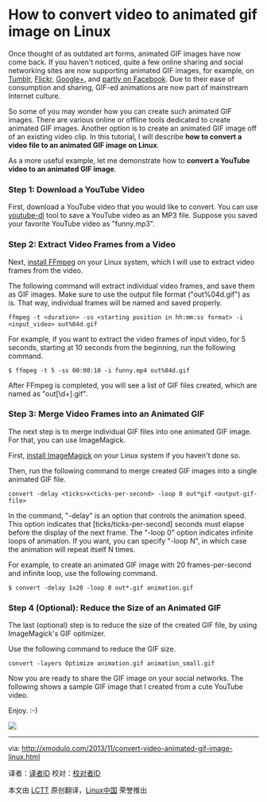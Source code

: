 How to convert video to animated gif image on Linux
================================================================================
Once thought of as outdated art forms, animated GIF images have now come back. If you haven't noticed, quite a few online sharing and social networking sites are now supporting animated GIF images, for example, on [Tumblr][1], [Flickr][2], [Google+][3], and [partly on Facebook][4]. Due to their ease of consumption and sharing, GIF-ed animations are now part of mainstream Internet culture.

So some of you may wonder how you can create such animated GIF images. There are various online or offline tools dedicated to create animated GIF images. Another option is to create an animated GIF image off of an existing video clip. In this tutorial, I will describe **how to convert a video file to an animated GIF image on Linux**.

As a more useful example, let me demonstrate how to **convert a YouTube video to an animated GIF image**.

### Step 1: Download a YouTube Video ###

First, download a YouTube video that you would like to convert. You can use [youtube-dl][5] tool to save a YouTube video as an MP3 file. Suppose you saved your favorite YouTube video as "funny.mp3".

### Step 2: Extract Video Frames from a Video ###

Next, [install FFmpeg][5] on your Linux system, which I will use to extract video frames from the video.

The following command will extract individual video frames, and save them as GIF images. Make sure to use the output file format ("out%04d.gif") as is. That way, individual frames will be named and saved properly.

    ffmpeg -t <duration> -ss <starting position in hh:mm:ss format> -i <input_video> out%04d.gif

For example, if you want to extract the video frames of input video, for 5 seconds, starting at 10 seconds from the beginning, run the following command. 

    $ ffmpeg -t 5 -ss 00:00:10 -i funny.mp4 out%04d.gif 

After FFmpeg is completed, you will see a list of GIF files created, which are named as "out[\d+].gif".

### Step 3: Merge Video Frames into an Animated GIF ###

The next step is to merge individual GIF files into one animated GIF image. For that, you can use ImageMagick.

First, [install ImageMagick][7] on your Linux system if you haven't done so.

Then, run the following command to merge created GIF images into a single animated GIF file.

    convert -delay <ticks>x<ticks-per-second> -loop 0 out*gif <output-gif-file>

In the command, "-delay" is an option that controls the animation speed. This option indicates that [ticks/ticks-per-second] seconds must elapse before the display of the next frame. The "-loop 0" option indicates infinite loops of animation. If you want, you can specify "-loop N", in which case the animation will repeat itself N times.

For example, to create an animated GIF image with 20 frames-per-second and infinite loop, use the following command.

    $ convert -delay 1x20 -loop 0 out*.gif animation.gif 

### Step 4 (Optional): Reduce the Size of an Animated GIF ###

The last (optional) step is to reduce the size of the created GIF file, by using ImageMagick's GIF optimizer.

Use the following command to reduce the GIF size.

    convert -layers Optimize animation.gif animation_small.gif 

Now you are ready to share the GIF image on your social networks. The following shows a sample GIF image that I created from a cute YouTube video.

Enjoy. :-)

[![](http://farm8.staticflickr.com/7372/10988763123_4e89a18085_o.gif)][8]

--------------------------------------------------------------------------------

via: http://xmodulo.com/2013/11/convert-video-animated-gif-image-linux.html

译者：[译者ID](https://github.com/译者ID) 校对：[校对者ID](https://github.com/校对者ID)

本文由 [LCTT](https://github.com/LCTT/TranslateProject) 原创翻译，[Linux中国](http://linux.cn/) 荣誉推出

[1]:http://staff.tumblr.com/post/15623140287/1mb-gifs
[2]:http://www.flickr.com/photos/markus-weldon-imagebank/4439159924/sizes/o/in/photostream/
[3]:https://plus.google.com/communities/110524851358723545415
[4]:http://mashable.com/2013/08/29/gifs-return-to-facebook/
[5]:http://xmodulo.com/2013/03/how-to-save-youtube-videos-on-linux.html
[6]:http://xmodulo.com/2013/06/how-to-install-ffmpeg-on-linux.html
[7]:http://ask.xmodulo.com/install-imagemagick-linux.html
[8]:http://www.flickr.com/photos/xmodulo/10988763123/
